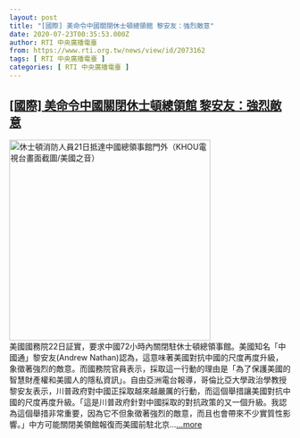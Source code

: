 ```yaml
---
layout: post
title: "[國際] 美命令中國關閉休士頓總領館 黎安友：強烈敵意"
date: 2020-07-23T00:35:53.000Z
author: RTI 中央廣播電臺
from: https://www.rti.org.tw/news/view/id/2073162
tags: [ RTI 中央廣播電臺 ]
categories: [ RTI 中央廣播電臺 ]
---
```

<!--1595464553000-->
[[國際] 美命令中國關閉休士頓總領館 黎安友：強烈敵意](https://www.rti.org.tw/news/view/id/2073162)
------

<div>
<img src="https://static.rti.org.tw/assets/thumbnails/2020/07/23/bf42d955b71488f772b82ee8e843315d.png" width="360" alt="休士頓消防人員21日抵達中國總領事館門外（KHOU電視台畫面截圖/美國之音）" title="休士頓消防人員21日抵達中國總領事館門外（KHOU電視台畫面截圖/美國之音）"><br>美國國務院22日証實，要求中國72小時內關閉駐休士頓總領事館。美國知名「中國通」黎安友(Andrew Nathan)認為，這意味著美國對抗中國的尺度再度升級，象徵著強烈的敵意。而國務院官員表示，採取這一行動的理由是「為了保護美國的智慧財產權和美國人的隱私資訊」。自由亞洲電台報導，哥倫比亞大學政治學教授黎安友表示，川普政府對中國正採取越來越嚴厲的行動，而這個舉措讓美國對抗中國的尺度再度升級。「這是川普政府針對中國採取的對抗政策的又一個升級。我認為這個舉措非常重要，因為它不但象徵著強烈的敵意，而且也會帶來不少實質性影響。」中方可能關閉美領館報復而美國前駐北京...<a target="_blank" href="https://www.rti.org.tw/news/view/id/2073162">...more</a>
</div>
